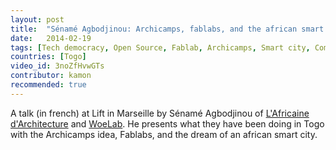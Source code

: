 ```yaml
---
layout: post
title:  "Sénamé Agbodjinou: Archicamps, fablabs, and the african smart city idea"
date:   2014-02-19
tags: [Tech democracy, Open Source, Fablab, Archicamps, Smart city, Community project, 'Lift talk']
countries: [Togo]
video_id: 3noZfHvwGTs
contributor: kamon
recommended: true
---
```


A talk (in french) at Lift in Marseille by Sénamé Agbodjinou of [L'Africaine d'Architecture](http://www.lafricainedarchitecture.com)
and [WoeLab](http://www.woelabo.com). He presents what they have been doing in Togo with the Archicamps idea,
Fablabs, and the dream of an african smart city. 


                
                